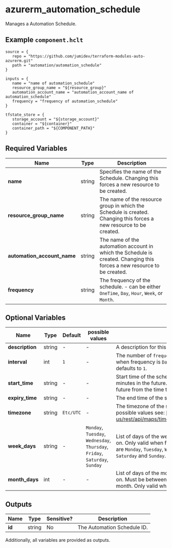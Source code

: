 # azurerm_automation_schedule

Manages a Automation Schedule.

## Example `component.hclt`

```hcl
source = {
   repo = "https://github.com/jumidev/terraform-modules-auto-azurerm.git" 
   path = "automation/automation_schedule" 
}

inputs = {
   name = "name of automation_schedule" 
   resource_group_name = "${resource_group}" 
   automation_account_name = "automation_account_name of automation_schedule" 
   frequency = "frequency of automation_schedule" 
}

tfstate_store = {
   storage_account = "${storage_account}" 
   container = "${container}" 
   container_path = "${COMPONENT_PATH}" 
}

```

## Required Variables

| Name | Type |  Description |
| ---- | --------- |  ----------- |
| **name** | string |  Specifies the name of the Schedule. Changing this forces a new resource to be created. | 
| **resource_group_name** | string |  The name of the resource group in which the Schedule is created. Changing this forces a new resource to be created. | 
| **automation_account_name** | string |  The name of the automation account in which the Schedule is created. Changing this forces a new resource to be created. | 
| **frequency** | string |  The frequency of the schedule. - can be either `OneTime`, `Day`, `Hour`, `Week`, or `Month`. | 

## Optional Variables

| Name | Type |  Default  |  possible values |  Description |
| ---- | --------- |  ----------- | ----------- | ----------- |
| **description** | string |  -  |  -  |  A description for this Schedule. | 
| **interval** | int |  `1`  |  -  |  The number of `frequency`s between runs. Only valid when frequency is `Day`, `Hour`, `Week`, or `Month` and defaults to `1`. | 
| **start_time** | string |  -  |  -  |  Start time of the schedule. Must be at least five minutes in the future. Defaults to seven minutes in the future from the time the resource is created. | 
| **expiry_time** | string |  -  |  -  |  The end time of the schedule. | 
| **timezone** | string |  `Etc/UTC`  |  -  |  The timezone of the start time. Defaults to `Etc/UTC`. For possible values see: <https://docs.microsoft.com/en-us/rest/api/maps/timezone/gettimezoneenumwindows> | 
| **week_days** | string |  -  |  `Monday`, `Tuesday`, `Wednesday`, `Thursday`, `Friday`, `Saturday`, `Sunday`  |  List of days of the week that the job should execute on. Only valid when frequency is `Week`. Possible values are `Monday`, `Tuesday`, `Wednesday`, `Thursday`, `Friday`, `Saturday` and `Sunday`. | 
| **month_days** | int |  -  |  -  |  List of days of the month that the job should execute on. Must be between `1` and `31`. `-1` for last day of the month. Only valid when frequency is `Month`. | 



## Outputs

| Name | Type | Sensitive? | Description |
| ---- | ---- | --------- | --------- |
| **id** | string | No  | The Automation Schedule ID. | 

Additionally, all variables are provided as outputs.
